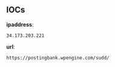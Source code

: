 
## IOCs

__ipaddress__:

```text
34.173.203.221
```
__url__:

```text
https://postingbank.wpengine.com/sudd/
```